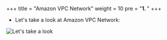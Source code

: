 +++
title = "Amazon VPC Network"
weight = 10
pre = "<b>1. </b>"
+++

* Let's take a look at Amazon VPC Network:

![Let's take a look](/images/AwsNetworkOverview.png)
